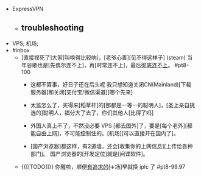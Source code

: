 - ExpressVPN
    - troubleshooting
        - 
- VPS; 机场;
- #inbox
    - [直接捏死了]大家[叫唤得比较响]，[老爷心善][见不得这样子] (steam)
当年谷歌也是[先偶尔连不上]，再[时常连不上]，最后[彻底连不上](https://bbs.saraba1st.com/2b/thread-2035687-2-1.html)。 #pt8-100
        - 这都不算事，好日子还在后头呢
我只想知道关闭CN(Mainland)[下载服务器]和关闭[支付宝/微信渠道][哪个先来]


        - 太监怎么了，买得来[稻草杆]的[那都是一等一的聪明人]，[圣上亲自挑选的]聪明人，福分大了去了，你们其他人[比得了吗]


        - 外国人真上不了，不然没必要 VPS [都去国外]了，要是[每个老外][都能自由上网]，不可能控制住的。[机场][可以直接开在国内了]。


        - [国产浏览器]都这样，有2道墙，还会[收集你的上网信息][上传给各种部门]。
国产浏览器的[开发定位]就是[间谍软件]。
    - {{[[TODO]]}} 你醒啦，顺便[有追求的](https://bbs.saraba1st.com/2b/thread-2047069-1-1.html)[✈️场]早就换 iplc 了 #pt8-99.97
